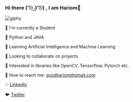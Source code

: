 ### Hi there ( ͡☉ ͜ʖ ͡☉) , I am Hariom👋

![giphy](https://user-images.githubusercontent.com/79778734/153703750-e94095e3-10f6-45b3-9677-8462b0e82b52.gif)



🔭 I'm currently a Student

🤍 Python and JAVA 

🌱 Learning Artificial Intelligence and Machine Learning

👯 Looking to collaborate on projects

🔎 Interested in libraries like OpenCV, Tensorflow, Pytorch etc.

📧 How to reach me: goodhariom@gmail.com

✨ <a href = "https://www.linkedin.com/in/hariom-joshi-5508491a0/"> LinkedIn <a>

🐦 <a href = "https://twitter.com/hari_aumm"> Twitter <a>
